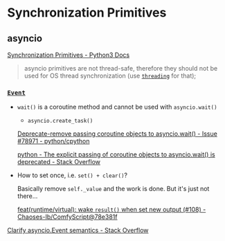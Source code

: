 # Synchronization Primitives
## asyncio
[Synchronization Primitives - Python3 Docs](https://docs.python.org/3/library/asyncio-sync.html)
> asyncio primitives are not thread-safe, therefore they should not be used for OS thread synchronization (use [`threading`](https://docs.python.org/3/library/threading.html#module-threading "threading: Thread-based parallelism.") for that);

### [`Event`](https://docs.python.org/3/library/asyncio-sync.html#asyncio.Event)
- `wait()` is a coroutine method and cannot be used with `asyncio.wait()`
  - `asyncio.create_task()`

  [Deprecate-remove passing coroutine objects to asyncio.wait() - Issue #78971 - python/cpython](https://github.com/python/cpython/issues/78971)

  [python - The explicit passing of coroutine objects to asyncio.wait() is deprecated - Stack Overflow](https://stackoverflow.com/questions/75666486/the-explicit-passing-of-coroutine-objects-to-asyncio-wait-is-deprecated)

- How to set once, i.e. `set() + clear()`?

  Basically remove `self._value` and the work is done. But it's just not there...

  [feat(runtime/virtual): wake `result()` when set new output (#108) - Chaoses-Ib/ComfyScript@78e381f](https://github.com/Chaoses-Ib/ComfyScript/commit/78e381fd6b0d6d2e664353eff1e399f8e892a4fc)

[Clarify asyncio.Event semantics - Stack Overflow](https://stackoverflow.com/questions/75241063/clarify-asyncio-event-semantics)
